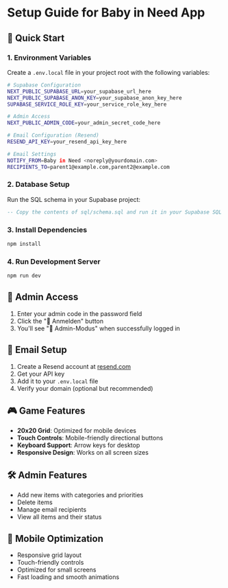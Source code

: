 # Setup Guide for Baby in Need App

## 🚀 Quick Start

### 1. Environment Variables

Create a `.env.local` file in your project root with the following variables:

```bash
# Supabase Configuration
NEXT_PUBLIC_SUPABASE_URL=your_supabase_url_here
NEXT_PUBLIC_SUPABASE_ANON_KEY=your_supabase_anon_key_here
SUPABASE_SERVICE_ROLE_KEY=your_service_role_key_here

# Admin Access
NEXT_PUBLIC_ADMIN_CODE=your_admin_secret_code_here

# Email Configuration (Resend)
RESEND_API_KEY=your_resend_api_key_here

# Email Settings
NOTIFY_FROM=Baby in Need <noreply@yourdomain.com>
RECIPIENTS_TO=parent1@example.com,parent2@example.com
```

### 2. Database Setup

Run the SQL schema in your Supabase project:

```sql
-- Copy the contents of sql/schema.sql and run it in your Supabase SQL editor
```

### 3. Install Dependencies

```bash
npm install
```

### 4. Run Development Server

```bash
npm run dev
```

## 🔐 Admin Access

1. Enter your admin code in the password field
2. Click the "🔐 Anmelden" button
3. You'll see "👑 Admin-Modus" when successfully logged in

## 📧 Email Setup

1. Create a Resend account at [resend.com](https://resend.com)
2. Get your API key
3. Add it to your `.env.local` file
4. Verify your domain (optional but recommended)

## 🎮 Game Features

- **20x20 Grid**: Optimized for mobile devices
- **Touch Controls**: Mobile-friendly directional buttons
- **Keyboard Support**: Arrow keys for desktop
- **Responsive Design**: Works on all screen sizes

## 🛠️ Admin Features

- Add new items with categories and priorities
- Delete items
- Manage email recipients
- View all items and their status

## 📱 Mobile Optimization

- Responsive grid layout
- Touch-friendly controls
- Optimized for small screens
- Fast loading and smooth animations

